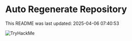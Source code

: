 # Auto Regenerate Repository

This README was last updated: 2025-04-06 07:40:53

 ![TryHackMe](https://tryhackme.com/badge/533634)